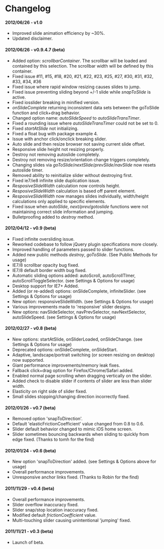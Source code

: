 <h1>Changelog</h1>

<h4>2012/06/26 - v1.0</h4>

<ul>
	<li>Improved slide animation efficiency by ~30%.</li>
	<li>Updated disclaimer.</li>
</ul>
				
<h4>2012/06/26 - v0.9.4.7 (beta)</h4>

<ul>
	<li>Added option: <em>scrollbarContainer</em>. The scrollbar will be loaded and contained by this selection. The scrollbar width will be defined by this container.</li>
	<li>Fixed issue #11, #15, #18, #20, #21, #22, #23, #25, #27, #30, #31, #32, #33, #34, #36</li>
	<li>Fixed issue where rapid window resizing causes slides to jump.</li>
	<li>Fixed issue preventing sliding beyond +/-1 slide while <em>snapToSlide</em> is active.</li>
	<li>Fixed iosslider breaking in minified version.</li>
	<li><em>onSlideComplete</em> returning inconsistent data sets between the goToSlide function and click+drag behavior.</li>
	<li>Changed option name: <em>autoSlideSpeed</em> to <em>autoSlideTransTimer</em>.</li>
	<li>Fixed a rounding issue where <em>autoSlideTransTimer</em> could not be set to 0.</li>
	<li>Fixed <em>startAtSlide</em> not initializing.</li>
	<li>Fixed a float bug with package example 4.</li>
	<li>Issue with anchor click/onclick breaking slider.</li>
	<li>Auto slide and then resize browser not saving current slide offset.</li>
	<li>Responsive slide height not resizing properly.</li>
	<li>Destroy not removing autoslide completely.</li>
	<li>Destroy not removing resize/orientation change triggers completely.</li>
	<li>Changing slides via <em>goToSlide</em>/<em>nextSlide</em>/<em>prevSlide</em>/<em>navSlide</em> now resets autoslide timer.</li>
	<li>Removed ability to reinitialize slider without destroying first.</li>
	<li>Fixed ie7/ie8 infinite slide duplication issue.</li>
	<li><em>ResposiveSlideWidth</em> calculation now controls height.</li>
	<li><em>ResposiveSlideWidth</em> calculation is based off parent element.</li>
	<li><em>ResposiveSlideWidth</em> now manages slides individually, width/height calculations only applied to specific elements.</li>
	<li>Fixed issue when <em>autoSlide</em>, <em>next/prev/gotoslide</em> functions were not maintaining correct slide information and jumping.</li>
	<li>Bulletproofing added to <em>destroy</em> method.</li>
</ul>

<h4>2012/04/12 - v0.9 (beta)</h4>

<ul>
	<li>Fixed infinite oversliding issue.</li>
	<li>Reworked codebase to follow jQuery plugin specifications more closely.</li>
	<li>Improved handling of parameters passed to slider functions.</li>
	<li>Added new public methods <em>destroy</em>, <em>goToSlide</em>. (See Public Methods for usage)</li>
	<li>IE7/8 scrollbar opacity bug fixed.</li>
	<li>IE7/8 default border width bug fixed.</li>
	<li>Automatic sliding options added: autoScroll, autoScrollTImer, autoScrollToggleSelector. (see Settings &amp; Options for usage)</li>
	<li>Desktop support for IE7+ Added.</li>
	<li>Added (or re-added) options: onSlideComplete, infiniteSlider. (see Settings &amp; Options for usage)</li>
	<li>New option: responsiveSlideWidth. (see Settings &amp; Options for usage)</li>
	<li>Various improvements made to 'responsive' slider designs.</li>
	<li>New options: navSlideSelector, navPrevSelector, navNextSelector, autoSlideSpeed. (see Settings &amp; Options for usage)</li>
</ul>

<h4>2012/02/27 - v0.8 (beta)</h4>

<ul>
	<li>New options: startAtSlide, onSliderLoaded, onSlideChange. (see Settings &amp; Options for usage)</li>
	<li>Deprecated options: onSlideComplete, onSlideStart.</li>
	<li>Adaptive, landscape/portrait switching (or screen resizing on desktop) now supported.</li>
	<li>Giant performance improvements/memory leak fixes.</li>
	<li>Fallback click+drag option for Firefox/Chrome/Safari added.</li>
	<li>Enabled normal page scrolling when dragging vertically on the slider.</li>
	<li>Added check to disable slider if contents of slider are less than slider width.</li>
	<li>Elasticity on right side of slider fixed.</li>
	<li>Small slides stopping/changing direction incorrectly fixed.</li>
</ul>

<h4>2012/01/26 - v0.7 (beta)</h4>

<ul>
	<li>Removed option 'snapToDirection'.</li>
	<li>Default 'elasticFrictionCoefficient' value changed from 0.8 to 0.6.</li>
	<li>Slider default behavior changed to mimic iOS home screen.</li>
	<li>Slider sometimes bouncing backwards when sliding to quickly from edge fixed. (Thanks to tomh for the find)</li>
</ul>

<h4>2012/01/24 - v0.6 (beta)</h4>

<ul>
	<li>New option 'snapToDirection' added. (see Settings &amp; Options above for usage)</li>
	<li>Overall performance improvements.</li>
	<li>Unresponsive anchor links fixed. (Thanks to Robin for the find)</li>
</ul>

<h4>2011/11/29 - v0.4 (beta)</h4>

<ul>
	<li>Overall performance improvements.</li>
	<li>Slider overflow inaccuracy fixed.</li>
	<li>Slider snap/stop location inaccuracy fixed.</li>
	<li>Modified default <em>frictionCoefficient</em> value.</li>
	<li>Multi-touching slider causing unintentional 'jumping' fixed.</li>
</ul>

<h4>2011/11/21 - v0.3 (beta)</h4>

<ul>
	<li>Launch of beta.</li>
</ul>